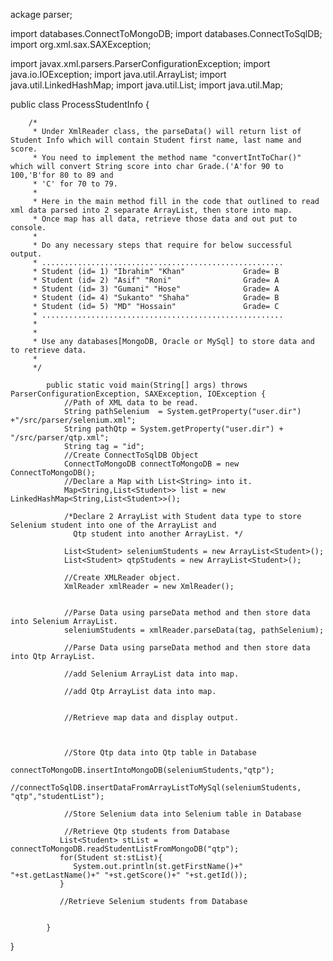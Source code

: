 ackage parser;

import databases.ConnectToMongoDB;
import databases.ConnectToSqlDB;
import org.xml.sax.SAXException;

import javax.xml.parsers.ParserConfigurationException;
import java.io.IOException;
import java.util.ArrayList;
import java.util.LinkedHashMap;
import java.util.List;
import java.util.Map;

public class ProcessStudentInfo {

		/*
		 * Under XmlReader class, the parseData() will return list of Student Info which will contain Student first name, last name and score.
		 * You need to implement the method name "convertIntToChar()" which will convert String score into char Grade.('A'for 90 to 100,'B'for 80 to 89 and 
		 * 'C' for 70 to 79.
		 * 
		 * Here in the main method fill in the code that outlined to read xml data parsed into 2 separate ArrayList, then store into map. 
		 * Once map has all data, retrieve those data and out put to console.
		 *
		 * Do any necessary steps that require for below successful output.
		 * ......................................................
		 * Student (id= 1) "Ibrahim" "Khan"        		Grade= B
		 * Student (id= 2) "Asif" "Roni"          		Grade= A
		 * Student (id= 3) "Gumani" "Hose"              Grade= A
		 * Student (id= 4) "Sukanto" "Shaha"            Grade= B
		 * Student (id= 5) "MD" "Hossain"               Grade= C
		 * ......................................................
		 * 
		 *
		 * Use any databases[MongoDB, Oracle or MySql] to store data and to retrieve data.
		 *
		 */

			public static void main(String[] args) throws ParserConfigurationException, SAXException, IOException {
				//Path of XML data to be read.
				String pathSelenium  = System.getProperty("user.dir") +"/src/parser/selenium.xml";
				String pathQtp = System.getProperty("user.dir") + "/src/parser/qtp.xml";
				String tag = "id";
                //Create ConnectToSqlDB Object
				ConnectToMongoDB connectToMongoDB = new ConnectToMongoDB();
				//Declare a Map with List<String> into it.
				Map<String,List<Student>> list = new LinkedHashMap<String,List<Student>>();

				/*Declare 2 ArrayList with Student data type to store Selenium student into one of the ArrayList and
				  Qtp student into another ArrayList. */

				List<Student> seleniumStudents = new ArrayList<Student>();
				List<Student> qtpStudents = new ArrayList<Student>();

				//Create XMLReader object.
				XmlReader xmlReader = new XmlReader();


				//Parse Data using parseData method and then store data into Selenium ArrayList.
				seleniumStudents = xmlReader.parseData(tag, pathSelenium);

				//Parse Data using parseData method and then store data into Qtp ArrayList.

				//add Selenium ArrayList data into map.

				//add Qtp ArrayList data into map.


				//Retrieve map data and display output.



				//Store Qtp data into Qtp table in Database
				connectToMongoDB.insertIntoMongoDB(seleniumStudents,"qtp");
				//connectToSqlDB.insertDataFromArrayListToMySql(seleniumStudents, "qtp","studentList");

				//Store Selenium data into Selenium table in Database

				//Retrieve Qtp students from Database
               List<Student> stList = connectToMongoDB.readStudentListFromMongoDB("qtp");
               for(Student st:stList){
               	  System.out.println(st.getFirstName()+" "+st.getLastName()+" "+st.getScore()+" "+st.getId());
			   }

			   //Retrieve Selenium students from Database


			}

}